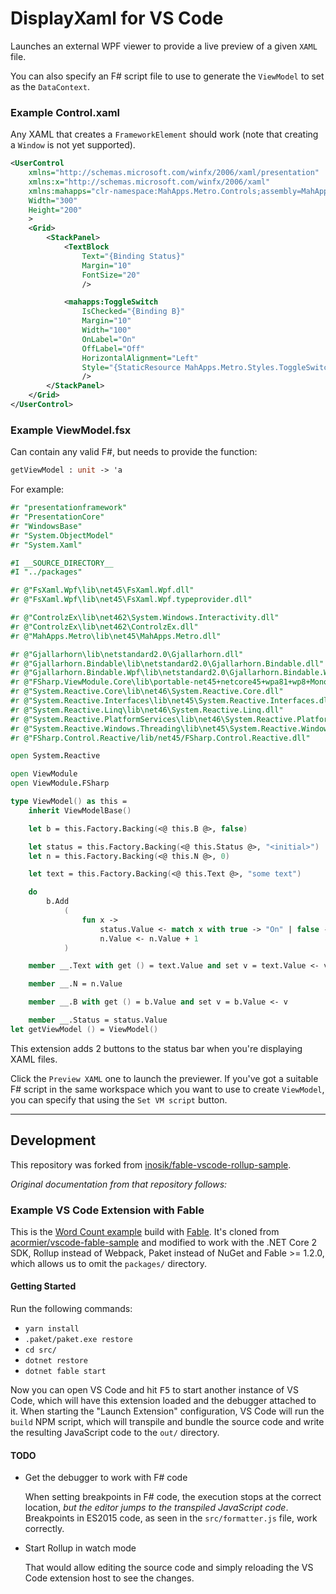 # DisplayXaml for VS Code

Launches an external WPF viewer to provide a live preview of a given `XAML` file.

You can also specify an F# script file to use to generate the
`ViewModel` to set as the `DataContext`.

### Example Control.xaml

Any XAML that creates a `FrameworkElement` should work (note that creating a
`Window` is not yet supported).

```xml
<UserControl
	xmlns="http://schemas.microsoft.com/winfx/2006/xaml/presentation"
	xmlns:x="http://schemas.microsoft.com/winfx/2006/xaml"
    xmlns:mahapps="clr-namespace:MahApps.Metro.Controls;assembly=MahApps.Metro"
    Width="300"
    Height="200"
    >
    <Grid>
        <StackPanel>
            <TextBlock
                Text="{Binding Status}"
                Margin="10"
                FontSize="20"
                />

            <mahapps:ToggleSwitch
                IsChecked="{Binding B}"
                Margin="10"
                Width="100"
                OnLabel="On"
                OffLabel="Off"
                HorizontalAlignment="Left"
                Style="{StaticResource MahApps.Metro.Styles.ToggleSwitch.Win10}"
                />
        </StackPanel>
    </Grid>
</UserControl>
```

### Example ViewModel.fsx

Can contain any valid F#, but needs to provide the function:

```fsharp
getViewModel : unit -> 'a
```

For example:

```fsharp
#r "presentationframework"
#r "PresentationCore"
#r "WindowsBase"
#r "System.ObjectModel"
#r "System.Xaml"

#I __SOURCE_DIRECTORY__
#I "../packages"

#r @"FsXaml.Wpf\lib\net45\FsXaml.Wpf.dll"
#r @"FsXaml.Wpf\lib\net45\FsXaml.Wpf.typeprovider.dll"

#r @"ControlzEx\lib\net462\System.Windows.Interactivity.dll"
#r @"ControlzEx\lib\net462\ControlzEx.dll"
#r @"MahApps.Metro\lib\net45\MahApps.Metro.dll"

#r @"Gjallarhorn\lib\netstandard2.0\Gjallarhorn.dll"
#r @"Gjallarhorn.Bindable\lib\netstandard2.0\Gjallarhorn.Bindable.dll"
#r @"Gjallarhorn.Bindable.Wpf\lib\netstandard2.0\Gjallarhorn.Bindable.Wpf.dll"
#r @"FSharp.ViewModule.Core\lib\portable-net45+netcore45+wpa81+wp8+MonoAndroid1+MonoTouch1\FSharp.ViewModule.dll"
#r @"System.Reactive.Core\lib\net46\System.Reactive.Core.dll"
#r @"System.Reactive.Interfaces\lib\net45\System.Reactive.Interfaces.dll"
#r @"System.Reactive.Linq\lib\net46\System.Reactive.Linq.dll"
#r @"System.Reactive.PlatformServices\lib\net46\System.Reactive.PlatformServices.dll"
#r @"System.Reactive.Windows.Threading\lib\net45\System.Reactive.Windows.Threading.dll"
#r @"FSharp.Control.Reactive/lib/net45/FSharp.Control.Reactive.dll"

open System.Reactive

open ViewModule
open ViewModule.FSharp

type ViewModel() as this =
    inherit ViewModelBase()

    let b = this.Factory.Backing(<@ this.B @>, false)

    let status = this.Factory.Backing(<@ this.Status @>, "<initial>")
    let n = this.Factory.Backing(<@ this.N @>, 0)

    let text = this.Factory.Backing(<@ this.Text @>, "some text")

    do
        b.Add
            (
                fun x ->
                    status.Value <- match x with true -> "On" | false -> "Off"
                    n.Value <- n.Value + 1
            )

    member __.Text with get () = text.Value and set v = text.Value <- v

    member __.N = n.Value

    member __.B with get () = b.Value and set v = b.Value <- v

    member __.Status = status.Value
let getViewModel () = ViewModel()
```

This extension adds 2 buttons to the status bar when you're displaying XAML files.

Click the `Preview XAML` one to launch the previewer. If you've got a suitable
F# script in the same workspace which you want to use to create `ViewModel`, you
can specify that using the `Set VM script` button.

------------

## Development

This repository was forked from [inosik/fable-vscode-rollup-sample](https://github.com/inosik/fable-vscode-rollup-sample).

*Original documentation from that repository follows:*

### Example VS Code Extension with Fable

This is the [Word Count example][example] build with [Fable][fable-home]. It's cloned from [acormier/vscode-fable-sample][upstream] and modified to work with the .NET Core 2 SDK, Rollup instead of Webpack, Paket instead of NuGet and Fable >= 1.2.0, which allows us to omit the `packages/` directory.

  [example]: https://code.visualstudio.com/docs/extensions/example-word-count
  [fable-home]: http://fable.io/
  [upstream]: https://github.com/acormier/vscode-fable-sample

#### Getting Started

Run the following commands:

- `yarn install`
- `.paket/paket.exe restore`
- `cd src/`
- `dotnet restore`
- `dotnet fable start`

Now you can open VS Code and hit <kbd>F5</kbd> to start another instance of VS Code, which will have this extension loaded and the debugger attached to it. When starting the "Launch Extension" configuration, VS Code will run the `build` NPM script, which will transpile and bundle the source code and write the resulting JavaScript code to the `out/` directory.

#### TODO

- Get the debugger to work with F# code

  When setting breakpoints in F# code, the execution stops at the correct location, *but the editor jumps to the transpiled JavaScript code*. Breakpoints in ES2015 code, as seen in the `src/formatter.js` file, work correctly.

- Start Rollup in watch mode

  That would allow editing the source code and simply reloading the VS Code extension host to see the changes.

